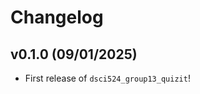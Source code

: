 # Changelog

<!--next-version-placeholder-->

## v0.1.0 (09/01/2025)

- First release of `dsci524_group13_quizit`!